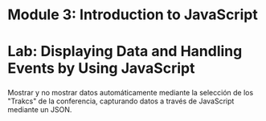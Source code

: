 ﻿# Module 3: Introduction to JavaScript
# Lab: Displaying Data and Handling Events by Using JavaScript

### 

Mostrar y no mostrar datos automáticamente mediante la selección de los "Trakcs" de la conferencia, capturando datos a través de JavaScript mediante un JSON.